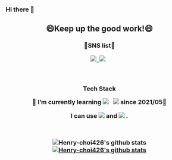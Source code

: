 ### Hi there 👋

<!--
**Henry-choi426/Henry-choi426** is a ✨ _special_ ✨ repository because its `README.md` (this file) appears on your GitHub profile.

Here are some ideas to get you started:

- 🔭 I’m currently working on ...
- 🌱 I’m currently learning ...
- 👯 I’m looking to collaborate on ...
- 🤔 I’m looking for help with ...
- 💬 Ask me about ...
- 📫 How to reach me: ...
- 😄 Pronouns: ...
- ⚡ Fun fact: ...
-->
<h2 align='center'> 😄Keep up the good work!😄 </p>
<h3 align='center'> 👯SNS list👯 </p>
<p align='center'>
<a href="https://www.facebook.com/profile.php?id=100004903779472" target="_blank"><img src="https://img.shields.io/badge/Facebook-1877F2?style=flat-square&logo=Facebook&logoColor=white"/>&nbsp; </a>
<a href="https://www.instagram.com/han._.seung/" target="_blank"><img src="https://img.shields.io/badge/Instagram-E4405F?style=flat-square&logo=Instagram&logoColor=white"/></a> &nbsp;</p><br>
<h3 align='center'>Tech Stack</p>
🌱 I’m currently learning <img src="https://img.shields.io/badge/Python-3776AB?style=flat-square&logo=Python&logoColor=white"/></a> &nbsp; <img src="https://img.shields.io/badge/Oracle DB-F80000?style=flat-square&logo=Oracle&logoColor=white"/></a> since 2021/05🌱</p>
I can use <img src="https://img.shields.io/badge/SAP ABAP-0FAAFF?style=flat-square&logo=SAP&logoColor=white"/></a> and <img src="https://img.shields.io/badge/R-276DC3?style=flat-square&logo=R&logoColor=white"/></a> .</p><br>

![Henry-choi426's github stats](https://github-readme-stats.vercel.app/api?username=Henry-choi426&show_icons=true)
[![Henry-choi426's github stats](https://github-readme-stats.vercel.app/api/top-langs/?username=Henry-choi426&show_icons=true&hide_border=true&title_color=004386&icon_color=004386&layout=compact)](https://github.com/Henry-choi426)
